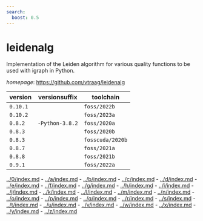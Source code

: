 ```yaml
---
search:
  boost: 0.5
---
```

# leidenalg

Implementation of the Leiden algorithm for various quality functions to be used with igraph in Python.

*homepage*: <https://github.com/vtraag/leidenalg>

version | versionsuffix | toolchain
--------|---------------|----------
``0.10.1`` |  | ``foss/2022b``
``0.10.2`` |  | ``foss/2023a``
``0.8.2`` | ``-Python-3.8.2`` | ``foss/2020a``
``0.8.3`` |  | ``foss/2020b``
``0.8.3`` |  | ``fosscuda/2020b``
``0.8.7`` |  | ``foss/2021a``
``0.8.8`` |  | ``foss/2021b``
``0.9.1`` |  | ``foss/2022a``

[../0/index.md](0) - [../a/index.md](a) - [../b/index.md](b) - [../c/index.md](c) - [../d/index.md](d) - [../e/index.md](e) - [../f/index.md](f) - [../g/index.md](g) - [../h/index.md](h) - [../i/index.md](i) - [../j/index.md](j) - [../k/index.md](k) - [../l/index.md](l) - [../m/index.md](m) - [../n/index.md](n) - [../o/index.md](o) - [../p/index.md](p) - [../q/index.md](q) - [../r/index.md](r) - [../s/index.md](s) - [../t/index.md](t) - [../u/index.md](u) - [../v/index.md](v) - [../w/index.md](w) - [../x/index.md](x) - [../y/index.md](y) - [../z/index.md](z)

